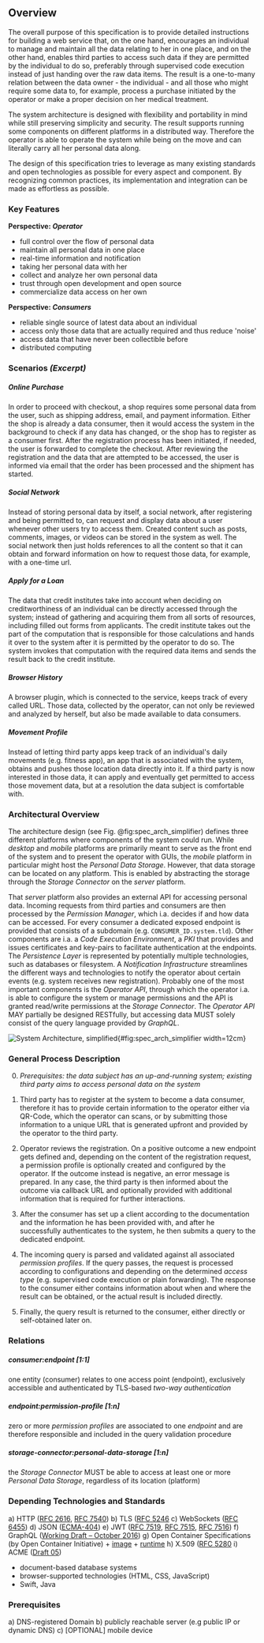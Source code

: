## Overview



The overall purpose of this specification is to provide detailed instructions for building a web 
service that, on the one hand, encourages an individual to manage and maintain all the data relating 
to her in one place, and on the other hand, enables third parties to access such data if they are 
permitted by the individual to do so, preferably through supervised code execution instead of just 
handing over the raw data items.
The result is a one-to-many relation between the data owner - the individual - and all those who 
might require some data to, for example, process a purchase initiated by the operator or make a 
proper decision on her medical treatment. 

The system architecture is designed with flexibility and portability in mind while still preserving 
simplicity and security. The result supports running some components on different platforms in a 
distributed way. Therefore the operator is able to operate the system while being on the move and 
can literally carry all her personal data along.

The design of this specification tries to leverage as many existing standards and open technologies 
as possible for every aspect and component. By recognizing common practices, its implementation and 
integration can be made as effortless as possible. 



### Key Features

__Perspective: *Operator*__

+   full control over the flow of personal data
+   maintain all personal data in one place
+   real-time information and notification
+   taking her personal data with her
+   collect and analyze her own personal data
+   trust through open development and open source
+   commercialize data access on her own


__Perspective: *Consumers*__

+   reliable single source of latest data about an individual
+   access only those data that are actually required and thus reduce 'noise'
+   access data that have never been collectible before
+   distributed computing



### Scenarios *(Excerpt)*

##### Online Purchase

In order to proceed with checkout, a shop requires some personal data from the user, such as 
shipping address, email, and payment information. Either the shop is already a data consumer, then
it would access the system in the background to check if any data has changed, or the shop has to 
register as a consumer first. After the registration process has been initiated, if needed, the user 
is forwarded to complete the checkout. 
After reviewing the registration and the data that are attempted to be accessed, the user is 
informed via email that the order has been processed and the shipment has started.


##### Social Network

Instead of storing personal data by itself, a social network, after registering and being permitted
to, can request and display data about a user whenever other users try to access them. 
Created content such as posts, comments, images, or videos can be stored in the system as well. The 
social network then just holds references to all the content so that it can obtain and forward 
information on how to request those data, for example, with a one-time url.


##### Apply for a Loan

The data that credit institutes take into account when deciding on creditworthiness of an individual
can be directly accessed through the system; instead of gathering and acquiring them from all 
sorts of resources, including filled out forms from applicants. The credit institute takes out the 
part of the computation that is responsible for those calculations and hands it over to the system 
after it is permitted by the operator to do so. The system invokes that computation with the 
required data items and sends the result back to the credit institute.


##### Browser History

A browser plugin, which is connected to the service, keeps track of every called URL. Those data, 
collected by the operator, can not only be reviewed and analyzed by herself, but also be made 
available to data consumers.


##### Movement Profile

Instead of letting third party apps keep track of an individual's daily movements (e.g. fitness 
app), an app that is associated with the system, obtains and pushes those location data directly 
into it. If a third party is now interested in those data, it can apply and eventually get permitted 
to access those movement data, but at a resolution the data subject is comfortable with.



### Architectural Overview

The architecture design (see Fig. @fig:spec_arch_simplifier) defines three different platforms 
where components of the system could run. While *desktop* and *mobile* platforms are 
primarily meant to serve as the front end of the system and to present the operator with GUIs, the 
*mobile* platform in particular might host the *Personal Data Storage*. However, that data storage 
can be located on any platform. This is enabled by abstracting the storage through the 
*Storage Connector* on the *server* platform.

That *server* platform also provides an external API for accessing personal data. Incoming requests 
from third parties and consumers are then processed by the *Permission Manager*, which i.a. decides
if and how data can be accessed. For every consumer a dedicated exposed endpoint is provided 
that consists of a subdomain (e.g. `CONSUMER_ID.system.tld`). Other components are i.a. a 
*Code Execution Environment*, a *PKI* that provides and issues certificates and key-pairs to 
facilitate authentication at the endpoints. The *Persistence Layer* is represented by potentially 
multiple technologies, such as databases or filesystem. A *Notification Infrastructure* streamlines 
the different ways and technologies to notify the operator about certain events (e.g. system 
receives new registration). Probably one of the most important components is the *Operator API*, 
through which the operator i.a. is able to configure the system or manage permissions and the API 
is granted read/write permissions at the *Storage Connector*. The *Operator API* MAY partially 
be designed RESTfully, but accessing data MUST solely consist of the query language provided by 
*GraphQL*.

![System Architecture, simplified](./assets/figures/spec_arch_simplifierd.png){#fig:spec_arch_simplifier width=12cm}



### General Process Description

0.  *Prerequisites: the data subject has an up-and-running system; existing third party aims to 
    access personal data on the system*

1.  Third party has to register at the system to become a data consumer, therefore it has to provide 
    certain information to the operator either via QR-Code, which the operator can scans, or by 
    submitting those information to a unique URL that is generated upfront and provided by the 
    operator to the third party.
    
2.  Operator reviews the registration. On a positive outcome a new endpoint gets defined and, 
    depending on the content of the registration request, a permission profile is optionally 
    created and configured by the operator. If the outcome instead is negative, an error message is 
    prepared. In any case, the third party is then informed about the outcome via callback 
    URL and optionally provided with additional information that is required for further 
    interactions.
    
3.  After the consumer has set up a client according to the documentation and the information he has
    been provided with, and after he successfully authenticates to the system, he then submits a 
    query to the dedicated endpoint.

4.  The incoming query is parsed and validated against all associated *permission profiles*. If the
    query passes, the request is processed according to configurations and depending on the 
    determined *access type* (e.g. supervised code execution or plain forwarding). The response to
    the consumer either contains information about when and where the result can be obtained, or the
    actual result is included directly.
    
5.  Finally, the query result is returned to the consumer, either directly or self-obtained later 
    on.



### Relations

##### consumer:endpoint [1:1]
one entity (consumer) relates to one access point (endpoint), exclusively accessible and 
authenticated by TLS-based *two-way authentication* 
    
##### endpoint:permission-profile [1:n]
zero or more *permission profiles* are associated to one *endpoint* and are therefore responsible 
and included in the query validation procedure

##### storage-connector:personal-data-storage [1:n] 
the *Storage Connector* MUST be able to access at least one or more *Personal Data Storage*, 
regardless of its location (platform)



### Depending Technologies and Standards

a)  HTTP ([RFC 2616](https://tools.ietf.org/html/rfc2616), [RFC 7540](https://tools.ietf.org/html/rfc7540))
b)  TLS ([RFC 5246](https://tools.ietf.org/html/rfc5246)
c)  WebSockets ([RFC 6455](https://tools.ietf.org/html/rfc6455))
d)  JSON ([ECMA-404](http://www.ecma-international.org/publications/files/ECMA-ST/ECMA-404.pdf))
e)  JWT ([RFC 7519](https://tools.ietf.org/html/rfc7519), [RFC 7515](https://tools.ietf.org/html/rfc7515), [RFC 7516](https://tools.ietf.org/html/rfc7516}))
f)  GraphQL ([Working Draft – October 2016](https://facebook.github.io/graphql/))
g)  Open Container Specifications (by Open Container Initiative)
    +   [image](https://github.com/opencontainers/image-spec/blob/master/spec.md)
    +   [runtime](https://github.com/opencontainers/runtime-spec/blob/master/spec.md) 
h)  X.509 ([RFC 5280](https://tools.ietf.org/html/rfc5280)
i)  ACME ([Draft 05](https://ietf-wg-acme.github.io/acme/))

+   document-based database systems
+   browser-supported technologies (HTML, CSS, JavaScript)
+   Swift, Java



### Prerequisites

a)  DNS-registered Domain
b)  publicly reachable server (e.g public IP or dynamic DNS)
c)  [OPTIONAL] mobile device
